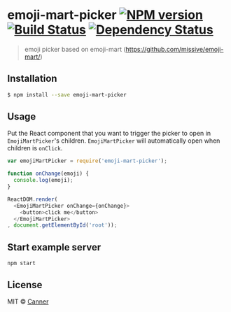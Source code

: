 # emoji-mart-picker [![NPM version][npm-image]][npm-url] [![Build Status][travis-image]][travis-url] [![Dependency Status][daviddm-image]][daviddm-url]
> emoji picker based on emoji-mart (https://github.com/missive/emoji-mart/)

## Installation

```sh
$ npm install --save emoji-mart-picker
```

## Usage

Put the React component that you want to trigger the picker to open in `EmojiMartPicker`'s children.  `EmojiMartPicker` will automatically open when children is `onClick`.

```js
var emojiMartPicker = require('emoji-mart-picker');

function onChange(emoji) {
  console.log(emoji);
}

ReactDOM.render(
  <EmojiMartPicker onChange={onChange}>
    <button>click me</button>
  </EmojiMartPicker>
, document.getElementById('root'));
```

## Start example server

```
npm start
```

## License

MIT © [Canner](http://github.com/canner)


[npm-image]: https://badge.fury.io/js/emoji-mart-picker.svg
[npm-url]: https://npmjs.org/package/emoji-mart-picker
[travis-image]: https://travis-ci.org/Canner/emoji-mart-picker.svg?branch=master
[travis-url]: https://travis-ci.org/Canner/emoji-mart-picker
[daviddm-image]: https://david-dm.org/Canner/emoji-mart-picker.svg?theme=shields.io
[daviddm-url]: https://david-dm.org/Canner/emoji-mart-picker
